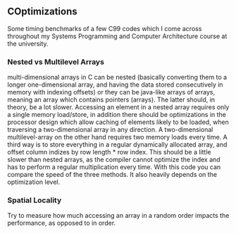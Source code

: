 ## COptimizations

Some timing benchmarks of a few C99 codes which I come across throughout my Systems Programming and Computer Architecture course at the university.

### Nested vs Multilevel Arrays
multi-dimensional arrays in C can be nested (basically converting them to a longer one-dimensional array,
and having the data stored consecutively in memory with indexing offsets)
or they can be java-like arrays of arrays, meaning an array which contains pointers (arrays).
The latter should, in theory, be a lot slower. Accessing an element in a nested array requires only a single memory load/store,
in addition there should be optimizations in the processor design which allow caching of elements likely to be loaded, when traversing a two-dimensional array in any direction.
A two-dimensional multilevel-array on the other hand requires two memory loads every time.
A third way is to store everything in a regular dynamically allocated array, and offset column indizes by row length * row index. This should be a little slower than nested
arrays, as the compiler cannot optimize the index and has to perform a regular multiplication every time.
With this code you can compare the speed of the three methods. It also heavily depends on the optimization level.

### Spatial Locality
Try to measure how much accessing an array in a random order impacts the performance, as opposed to in order.

